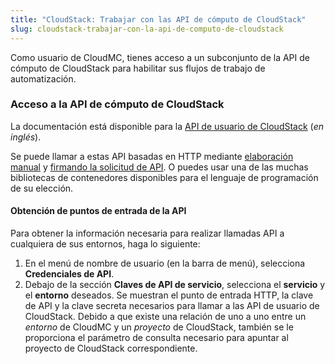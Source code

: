 ```yaml
---
title: "CloudStack: Trabajar con las API de cómputo de CloudStack"
slug: cloudstack-trabajar-con-la-api-de-computo-de-cloudstack
---
```



Como usuario de CloudMC, tienes acceso a un subconjunto de la API de cómputo de CloudStack para habilitar sus flujos de trabajo de automatización.

### Acceso a la API de cómputo de CloudStack

La documentación está disponible para la [API de usuario de CloudStack](http://cloudstack.apache.org/api/apidocs-4.7/TOC_User.html) (*en inglés*).

Se puede llamar a estas API basadas en HTTP mediante [elaboración manual](http://docs.cloudstack.apache.org/en/latest/dev.html#making-api-requests) y [firmando la solicitud de API](http://docs.cloudstack.apache.org/en/latest/dev.html#signing-api-requests). O puedes usar una de las muchas bibliotecas de contenedores disponibles para el lenguaje de programación de su elección.

#### Obtención de puntos de entrada de la API

Para obtener la información necesaria para realizar llamadas API a cualquiera de sus entornos, haga lo siguiente:

1. En el menú de nombre de usuario (en la barra de menú), selecciona **Credenciales de API**.
1. Debajo de la sección **Claves de API de servicio**, selecciona el **servicio** y el **entorno** deseados. Se muestran el punto de entrada HTTP, la clave de API y la clave secreta necesarios para llamar a las API de usuario de CloudStack. Debido a que existe una relación de uno a uno entre un *entorno* de CloudMC y un *proyecto* de CloudStack, también se le proporciona el parámetro de consulta necesario para apuntar al proyecto de CloudStack correspondiente.
